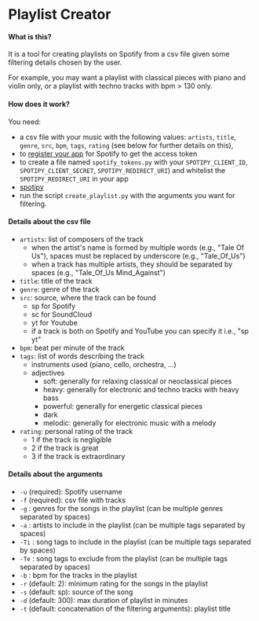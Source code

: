 # Playlist Creator

#### What is this?
It is a tool for creating playlists on Spotify from a csv file given some filtering details chosen by the user.

For example, you may want a playlist with classical pieces with piano and violin only, or a playlist with techno tracks with bpm > 130 only. 

#### How does it work?
You need:
- a csv file with your music with the following values: `artists`, `title`, `genre`, `src`, `bpm`, `tags`, `rating` (see below for further details on this),
- to [register your app](https://spotipy.readthedocs.io/en/latest/#authorized-requests) for Spotify to get the access token 
- to create a file named `spotify_tokens.py` with your `SPOTIPY_CLIENT_ID`, `SPOTIPY_CLIENT_SECRET`, `SPOTIPY_REDIRECT_URI`) and whitelist the `SPOTIPY_REDIRECT_URI` in your app 
- [spotipy](https://spotipy.readthedocs.io/en/latest/#installation)
- run the script `create_playlist.py` with the arguments you want for filtering.

#### Details about the csv file
- `artists`: list of composers of the track
    * when the artist's name is formed by multiple words (e.g., "Tale Of Us"), spaces must be replaced by underscore (e.g., "Tale_Of_Us")
    * when a track has multiple artists, they should be separated by spaces (e.g., "Tale_Of_Us Mind_Against")
- `title`: title of the track
- `genre`: genre of the track
- `src`: source, where the track can be found
    * sp for Spotify 
    * sc for SoundCloud
    * yt for Youtube
    * if a track is both on Spotify and YouTube you can specify it i.e., "sp yt"
- `bpm`: beat per minute of the track
- `tags`: list of words describing the track
    * instruments used (piano, cello, orchestra, ...)
    * adjectives 
        - soft: generally for relaxing classical or neoclassical pieces 
        - heavy: generally for electronic and techno tracks with heavy bass
        - powerful: generally for energetic classical pieces 
        - dark
        - melodic: generally for electronic music with a melody
- `rating`: personal rating of the track
    * 1 if the track is negligible
    * 2 if the track is great
    * 3 if the track is extraordinary

#### Details about the arguments
- `-u` (required): Spotify username
- `-f` (required): csv file with tracks
- `-g` : genres for the songs in the playlist (can be multiple genres separated by spaces)
- `-a` : artists to include in the playlist (can be multiple tags separated by spaces)
- `-Ti` : song tags to include in the playlist (can be multiple tags separated by spaces)
- `-Te` : song tags to exclude from the playlist (can be multiple tags separated by spaces)
- `-b` : bpm for the tracks in the playlist
- `-r` (default: 2): minimum rating for the songs in the playlist
- `-s` (default: sp): source of the song
- `-d` (default: 300): max duration of playlist in minutes
- `-t` (default: concatenation of the filtering arguments): playlist title
